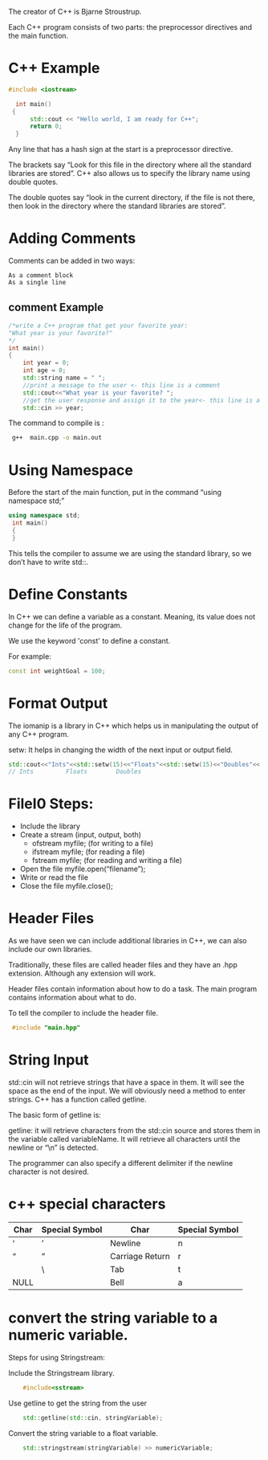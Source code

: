 
The creator of C++ is  Bjarne Stroustrup.

Each C++ program consists of two parts: the preprocessor directives and the main function. 

# C++ Example

```cpp
#include <iostream>

  int main() 
 {
      std::cout << "Hello world, I am ready for C++";
      return 0;
  }
```

 Any line that has a hash sign at the start is a preprocessor directive. 

 The brackets say “Look for this file in the directory where all the standard libraries are stored”. C++ also allows us to specify the library name using double quotes. 

 The double quotes say “look in the current directory, if the file is not there, then look in the directory where the standard libraries are stored”. 

 # Adding Comments

 Comments can be added in two ways:

    As a comment block
    As a single line


## comment Example

```cpp
/*write a C++ program that get your favorite year:
"What year is your favorite?"
*/
int main()
{
    int year = 0;
    int age = 0;
    std::string name = " ";
    //print a message to the user <- this line is a comment
    std::cout<<"What year is your favorite? ";
    //get the user response and assign it to the year<- this line is a comment
    std::cin >> year;
```

The command to compile is : 

```sh
 g++  main.cpp -o main.out
 ```

 # Using Namespace
 Before the start of the main function, put in the command “using namespace std;”
```cpp
using namespace std;
 int main()
 {
 }
```
This tells the compiler to assume we are using the standard library, so we don’t have to write std::.

# Define Constants
In C++ we can define a variable as a constant. Meaning, its value does not change for the life of the program.

We use the keyword 'const' to define a constant.

For example: 
```cpp
const int weightGoal = 100;
 ```

# Format Output
The iomanip is a library in C++ which helps us in manipulating the output of any C++ program.

setw: It helps in changing the width of the next input or output field.

```cpp
std::cout<<"Ints"<<std::setw(15)<<"Floats"<<std::setw(15)<<"Doubles"<< "\n";
// Ints         Floats        Doubles
 ```

# FileI0 Steps:
 - Include the <fstream> library 
 - Create a stream (input, output, both)
      - ofstream myfile; (for writing to a file)
      - ifstream myfile; (for reading a file)
      - fstream myfile; (for reading and writing a file)
 - Open the file  myfile.open(“filename”);
 - Write or read the file
 - Close the file myfile.close();

# Header Files
As we have seen we can include additional libraries in C++, we can also include our own libraries.

Traditionally, these files are called header files and they have an .hpp extension. Although any extension will work.

Header files contain information about how to do a task.
The main program contains information about what to do.

To tell the compiler to include the header file.

```cpp
 #include "main.hpp"
 ```

# String Input

std::cin will not retrieve strings that have a space in them. It will see the space as the end of the input. We will obviously need a method to enter strings.
C++ has a function called getline.

The basic form of getline is:

getline: it will retrieve characters from the std::cin source and stores them in the variable called variableName. It will retrieve all characters until the newline or “\n” is detected.

The programmer can also specify a different delimiter if the newline character is not desired.

# c++ special characters

| Char | Special Symbol | Char            | Special Symbol |
|------|----------------|-----------------|----------------|
| ‘    | ’              | Newline         | n              |
| “    | ”              | Carriage Return | r              |
|      | \              | Tab             | t              |
| NULL |                | Bell            | a              |

# convert the string variable to a numeric variable.
Steps for using Stringstream:

Include the Stringstream library.
```cpp
    #include<sstream>
```
Use getline to get the string from the user
```cpp
    std::getline(std::cin, stringVariable);
```
Convert the string variable to a float variable.
```cpp
    std::stringstream(stringVariable) >> numericVariable;
```
